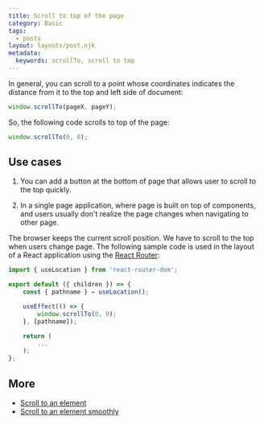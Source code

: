 ```yaml
---
title: Scroll to top of the page
category: Basic
tags:
  - posts
layout: layouts/post.njk
metadata:
  keywords: scrollTo, scroll to top
---
```


In general, you can scroll to a point whose coordinates indicates the distance from it to the top and left side of document:

```js
window.scrollTo(pageX, pageY);
```

So, the following code scrolls to top of the page:

```js
window.scrollTo(0, 0);
```

## Use cases

1. You can add a button at the bottom of page that allows user to scroll to the top quickly.

2. In a single page application, where page is built on top of components, and users usually don't realize the page changes
when navigating to other page.

The browser keeps the current scroll position. We have to scroll to the top when users change page. The following sample code
is used in the layout of a React application using the [React Router](https://github.com/ReactTraining/react-router):

```js
import { useLocation } from 'react-router-dom';

export default ({ children }) => {
    const { pathname } = useLocation();

    useEffect(() => {
        window.scrollTo(0, 0);
    }, [pathname]);

    return (
        ...
    );
};
```

## More

* [Scroll to an element](/scroll-to-an-element)
* [Scroll to an element smoothly](/scroll-to-an-element-smoothly)